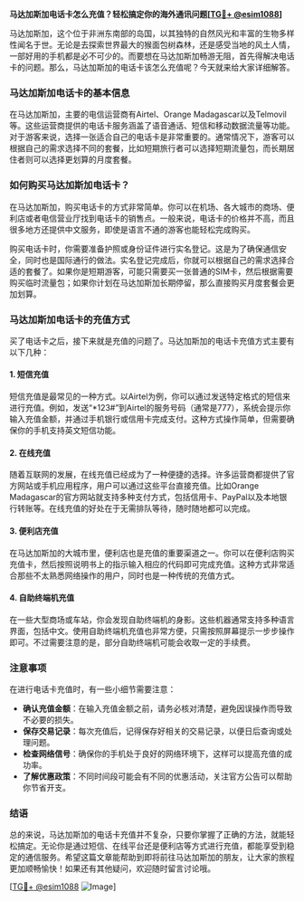 **马达加斯加电话卡怎么充值？轻松搞定你的海外通讯问题[[TG💪+ @esim1088](https://t.me/s/esim1088)]**

马达加斯加，这个位于非洲东南部的岛国，以其独特的自然风光和丰富的生物多样性闻名于世。无论是去探索世界最大的猴面包树森林，还是感受当地的风土人情，一部好用的手机都是必不可少的。而要想在马达加斯加畅游无阻，首先得解决电话卡的问题。那么，马达加斯加的电话卡该怎么充值呢？今天就来给大家详细解答。

### 马达加斯加电话卡的基本信息

在马达加斯加，主要的电信运营商有Airtel、Orange Madagascar以及Telmovil等。这些运营商提供的电话卡服务涵盖了语音通话、短信和移动数据流量等功能。对于游客来说，选择一张适合自己的电话卡是非常重要的。通常情况下，游客可以根据自己的需求选择不同的套餐，比如短期旅行者可以选择短期流量包，而长期居住者则可以选择更划算的月度套餐。

### 如何购买马达加斯加电话卡？

在马达加斯加，购买电话卡的方式非常简单。你可以在机场、各大城市的商场、便利店或者电信营业厅找到电话卡的销售点。一般来说，电话卡的价格并不高，而且很多地方还提供中文服务，即使是语言不通的游客也能轻松完成购买。

购买电话卡时，你需要准备护照或身份证件进行实名登记。这是为了确保通信安全，同时也是国际通行的做法。实名登记完成后，你就可以根据自己的需求选择合适的套餐了。如果你是短期游客，可能只需要买一张普通的SIM卡，然后根据需要购买临时流量包；如果你计划在马达加斯加长期停留，那么直接购买月度套餐会更加划算。

### 马达加斯加电话卡的充值方式

买了电话卡之后，接下来就是充值的问题了。马达加斯加的电话卡充值方式主要有以下几种：

#### 1. 短信充值

短信充值是最常见的一种方式。以Airtel为例，你可以通过发送特定格式的短信来进行充值。例如，发送“*123#”到Airtel的服务号码（通常是777），系统会提示你输入充值金额，并通过手机银行或信用卡完成支付。这种方式操作简单，但需要确保你的手机支持英文短信功能。

#### 2. 在线充值

随着互联网的发展，在线充值已经成为了一种便捷的选择。许多运营商都提供了官方网站或手机应用程序，用户可以通过这些平台直接充值。比如Orange Madagascar的官方网站就支持多种支付方式，包括信用卡、PayPal以及本地银行转账等。在线充值的好处在于无需排队等待，随时随地都可以完成。

#### 3. 便利店充值

在马达加斯加的大城市里，便利店也是充值的重要渠道之一。你可以在便利店购买充值卡，然后按照说明书上的指示输入相应的代码即可完成充值。这种方式非常适合那些不太熟悉网络操作的用户，同时也是一种传统的充值方式。

#### 4. 自助终端机充值

在一些大型商场或车站，你会发现自助终端机的身影。这些机器通常支持多种语言界面，包括中文。使用自助终端机充值也非常方便，只需按照屏幕提示一步步操作即可。不过需要注意的是，部分自助终端机可能会收取一定的手续费。

### 注意事项

在进行电话卡充值时，有一些小细节需要注意：

- **确认充值金额**：在输入充值金额之前，请务必核对清楚，避免因误操作而导致不必要的损失。
- **保存交易记录**：每次充值后，记得保存好相关的交易记录，以便日后查询或处理问题。
- **检查网络信号**：确保你的手机处于良好的网络环境下，这样可以提高充值的成功率。
- **了解优惠政策**：不同时间段可能会有不同的优惠活动，关注官方公告可以帮助你节省开支。

### 结语

总的来说，马达加斯加的电话卡充值并不复杂，只要你掌握了正确的方法，就能轻松搞定。无论你是通过短信、在线平台还是便利店等方式进行充值，都能享受到稳定的通信服务。希望这篇文章能帮助到即将前往马达加斯加的朋友，让大家的旅程更加顺畅愉快！如果还有其他疑问，欢迎随时留言讨论哦。

[[TG💪+ @esim1088](https://t.me/s/esim1088) ![Image](https://i.postimg.cc/4NQfJmqS/Snipaste-2025-05-13-00-14-12.png)]